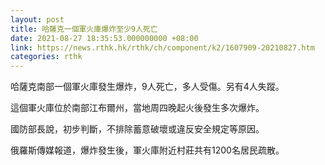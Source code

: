 ```yaml
---
layout: post
title: 哈薩克一個軍火庫爆炸至少9人死亡
date: 2021-08-27 18:35:53.000000000 +08:00
link: https://news.rthk.hk/rthk/ch/component/k2/1607909-20210827.htm
categories: rthk
---
```


哈薩克南部一個軍火庫發生爆炸，9人死亡，多人受傷。另有4人失蹤。

這個軍火庫位於南部江布爾州，當地周四晚起火後發生多次爆炸。

國防部長說，初步判斷，不排除蓄意破壞或違反安全規定等原因。

俄羅斯傳媒報道，爆炸發生後，軍火庫附近村莊共有1200名居民疏散。
